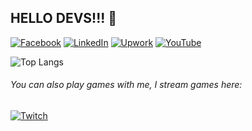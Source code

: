 ## HELLO DEVS!!! 👋

[![Facebook](https://img.shields.io/badge/Facebook-%231877F2.svg?&style=flat-square&logo=facebook&logoColor=white)](https://www.facebook.com/stvnsrrn18) 
[![LinkedIn](https://img.shields.io/badge/LinkedIn-%230077B5.svg?&style=flat-square&logo=linkedin&logoColor=white)](https://www.linkedin.com/in/steven-serrano-057206203/)
[![Upwork](https://img.shields.io/badge/UpWork-6FDA44?style=flat-square&logo=Upwork&logoColor=white)](https://www.upwork.com/freelancers/~01119acecf50c56635)
[![YouTube](https://img.shields.io/badge/YouTube-%23FF0000.svg?style=flat-square&logo=YouTube&logoColor=white)](https://www.youtube.com/channel/UCWQJkR_WABFqvHgXcPeMt9A)

![Top Langs](https://github-readme-stats.vercel.app/api/top-langs/?username=serrano1314&layout=compact&langs_count=10&theme=transparent)
<h6>
You can also play games with me, I stream games here:</h6>

[![Twitch](https://img.shields.io/twitch/status/chunmaroo)](https://www.twitch.tv/chunmaroo)
